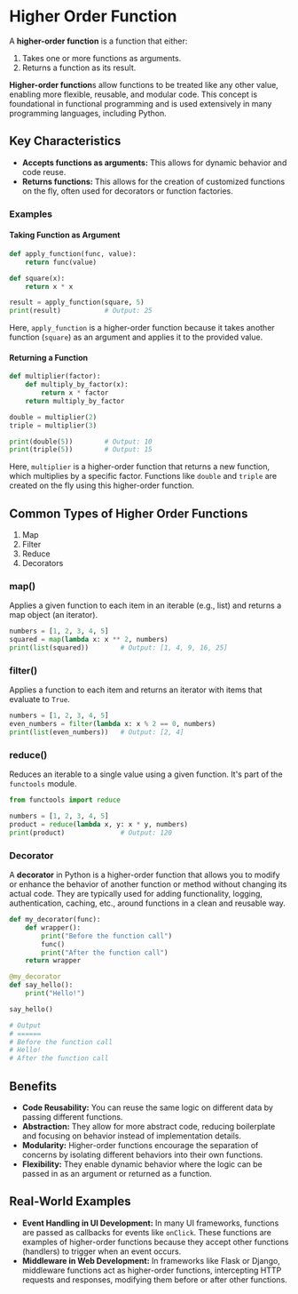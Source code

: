 # Higher Order Function
A **higher-order function** is a function that either:
1. Takes one or more functions as arguments.
2. Returns a function as its result.

**Higher-order function**s allow functions to be treated like any other value, enabling more flexible, reusable, and modular code. This concept is foundational in functional programming and is used extensively in many programming languages, including Python.

## Key Characteristics
- **Accepts functions as arguments:** This allows for dynamic behavior and code reuse.
- **Returns functions:** This allows for the creation of customized functions on the fly, often used for decorators or function factories.

### Examples
#### Taking Function as Argument
```python
def apply_function(func, value):
    return func(value)

def square(x):
    return x * x

result = apply_function(square, 5)
print(result)           # Output: 25
```

Here, `apply_function` is a higher-order function because it takes another function (`square`) as an argument and applies it to the provided value.

#### Returning a Function
```python
def multiplier(factor):
    def multiply_by_factor(x):
        return x * factor
    return multiply_by_factor

double = multiplier(2)
triple = multiplier(3)

print(double(5))        # Output: 10
print(triple(5))        # Output: 15
```

Here, `multiplier` is a higher-order function that returns a new function, which multiplies by a specific factor. Functions like `double` and `triple` are created on the fly using this higher-order function.

## Common Types of Higher Order Functions
1. Map
2. Filter
3. Reduce
4. Decorators

### map()
Applies a given function to each item in an iterable (e.g., list) and returns a map object (an iterator).

```python
numbers = [1, 2, 3, 4, 5]
squared = map(lambda x: x ** 2, numbers)
print(list(squared))        # Output: [1, 4, 9, 16, 25]
```

### filter()
Applies a function to each item and returns an iterator with items that evaluate to `True`.

```python
numbers = [1, 2, 3, 4, 5]
even_numbers = filter(lambda x: x % 2 == 0, numbers)
print(list(even_numbers))   # Output: [2, 4]
```

### reduce()
Reduces an iterable to a single value using a given function. It's part of the `functools` module.

```python
from functools import reduce

numbers = [1, 2, 3, 4, 5]
product = reduce(lambda x, y: x * y, numbers)
print(product)              # Output: 120
```

### Decorator
A **decorator** in Python is a higher-order function that allows you to modify or enhance the behavior of another function or method without changing its actual code. They are typically used for adding functionality, logging, authentication, caching, etc., around functions in a clean and reusable way.

```python
def my_decorator(func):
    def wrapper():
        print("Before the function call")
        func()
        print("After the function call")
    return wrapper

@my_decorator
def say_hello():
    print("Hello!")

say_hello()

# Output
# ======
# Before the function call
# Hello!
# After the function call
```

## Benefits
- **Code Reusability:** You can reuse the same logic on different data by passing different functions.
- **Abstraction:** They allow for more abstract code, reducing boilerplate and focusing on behavior instead of implementation details.
- **Modularity:** Higher-order functions encourage the separation of concerns by isolating different behaviors into their own functions.
- **Flexibility:** They enable dynamic behavior where the logic can be passed in as an argument or returned as a function.

## Real-World Examples
- **Event Handling in UI Development:** In many UI frameworks, functions are passed as callbacks for events like `onClick`. These functions are examples of higher-order functions because they accept other functions (handlers) to trigger when an event occurs.
- **Middleware in Web Development:** In frameworks like Flask or Django, middleware functions act as higher-order functions, intercepting HTTP requests and responses, modifying them before or after other functions.

